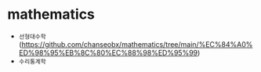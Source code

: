 # mathematics
  - `선형대수학`(https://github.com/chanseobx/mathematics/tree/main/%EC%84%A0%ED%98%95%EB%8C%80%EC%88%98%ED%95%99)
  - `수리통계학`
